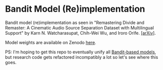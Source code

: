 # Bandit Model (Re)implementation

Bandit model (re)implementation as seen in "Remastering Divide and Remaster: A Cinematic Audio Source Separation Dataset with Multilingual Support" by Karn N. Watcharasupat, Chih-Wei Wu, and Iroro Orife. [[arXiv]](https://arxiv.org/abs/2407.07275).

Model weights are available on Zenodo [here](https://zenodo.org/records/12701995).

PS: I'm hoping to get this repo to eventually unify all [Bandit-based models](https://github.com/kwatcharasupat/source-separation-landing), but research code gets refactored incompatibly a lot so let's see where this goes.
